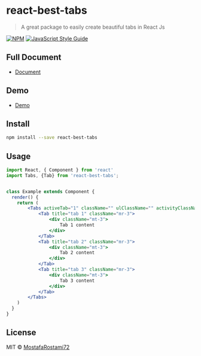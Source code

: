 # react-best-tabs

> A great package to easily create beautiful tabs in React Js

[![NPM](https://img.shields.io/npm/v/react-best-tabs.svg)](https://www.npmjs.com/package/react-best-tabs) [![JavaScript Style Guide](https://img.shields.io/badge/code_style-standard-brightgreen.svg)](https://standardjs.com)

## Full Document
-   [Document](https://mostafarostami72.github.io/react-best-tabs/)
## Demo
-   [Demo](https://mostafarostami72.github.io/react-best-tabs/)


## Install

```bash
npm install --save react-best-tabs
```

## Usage

```jsx
import React, { Component } from 'react'
import Tabs, {Tab} from 'react-best-tabs';


class Example extends Component {
  render() {
    return (
        <Tabs activeTab="1" className="" ulClassName="" activityClassName="bg-success" onClick={(event, tab) => handleClick(event, tab)}>
            <Tab title="tab 1" className="mr-3">
                <div className="mt-3">
                    Tab 1 content
                </div>
            </Tab>
            <Tab title="tab 2" className="mr-3">
                <div className="mt-3">
                    Tab 2 content
                </div>
            </Tab>
            <Tab title="tab 3" className="mr-3">
                <div className="mt-3">
                    Tab 3 content
                </div>
            </Tab>
        </Tabs>
    )
  }
}
```

## License

MIT © [MostafaRostami72](https://github.com/MostafaRostami72)
